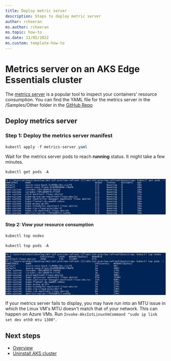 ```yaml
---
title: Deploy metric server
description: Steps to deploy metric server
author: rcheeran
ms.author: rcheeran
ms.topic: how-to
ms.date: 11/05/2022
ms.custom: template-how-to
---
```


# Metrics server on an AKS Edge Essentials cluster

The [metrics server](https://github.com/kubernetes-sigs/metrics-server) is a popular tool to inspect your containers' resource consumption. You can find the YAML file for the metrics server in the /Samples/Other
 folder in the [GitHub Repo](https://github.com/Azure/aks-edge-utils/)

## Deploy metrics server

### Step 1: Deploy the metrics server manifest

```powershell
kubectl apply -f metrics-server.yaml
```

Wait for the metrics server pods to reach **running** status. It might take a few minutes.

```powershell
kubectl get pods -A
```

![Screenshot of results showing metrics pod running.](media/aks-lite/metrics-pod-running.png)

#### Step 2: View your resource consumption

```powershell
kubectl top nodes
```

```powershell
kubectl top pods -A
```

![Screenshot of results showing metrics server installed.](media/aks-lite/metrics-server-installed.png)

If your metrics server fails to display, you may have run into an MTU issue in which the Linux VM's MTU doesn't match that of your network. This can happen on Azure VMs. Run `Invoke-AksIotLinuxVmCommand "sudo ip link set dev eth0 mtu 1300"`.

## Next steps

- [Overview](aks-lite-overview.md)
- [Uninstall AKS cluster](aks-lite-howto-uninstall.md)
